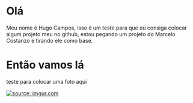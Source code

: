 # Olá 
Meu nome é Hugo Campos, isso é um teste para que eu consiga colocar algum projeto meu no github, estou pegando um projeto do Marcelo Costanzo e tirando ele como base.

# Então vamos lá 
teste para colocar uma foto aqui

<a href="https://imgur.com/a/R93oiWv"><img src="https://imgur.com/a/R93oiWv.jpg" title="source: imgur.com" /></a>

